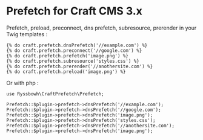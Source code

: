 # Prefetch for Craft CMS 3.x

Prefetch, preload, preconnect, dns prefetch, subresource, prerender in your Twig templates :

```
{% do craft.prefetch.dnsPrefetch('//example.com') %}
{% do craft.prefetch.preconnect('//google.com') %}
{% do craft.prefetch.prefetch('image.png') %}
{% do craft.prefetch.subresource('styles.css') %}
{% do craft.prefetch.prerender('//anothersite.com') %}
{% do craft.prefetch.preload('image.png') %}
```

Or with php :

```
use Ryssbowh\CraftPrefetch\Prefetch;

Prefetch::$plugin->prefetch->dnsPrefetch('//example.com'); 
Prefetch::$plugin->prefetch->dnsPrefetch('//google.com');  
Prefetch::$plugin->prefetch->dnsPrefetch('image.png');  
Prefetch::$plugin->prefetch->dnsPrefetch('styles.css');  
Prefetch::$plugin->prefetch->dnsPrefetch('//anothersite.com');  
Prefetch::$plugin->prefetch->dnsPrefetch('image.png');
```